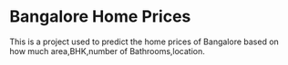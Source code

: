 # Bangalore Home Prices
This is a project used to predict the home prices of Bangalore based on how much area,BHK,number of Bathrooms,location.

